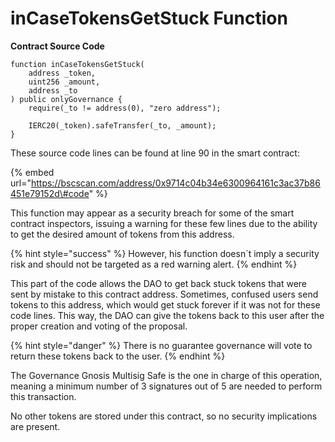 # inCaseTokensGetStuck Function

**Contract Source Code** 

```text
function inCaseTokensGetStuck(
    address _token,
    uint256 _amount,
    address _to
) public onlyGovernance {
    require(_to != address(0), "zero address");

    IERC20(_token).safeTransfer(_to, _amount);
}
```

These source code lines can be found at line 90 in the smart contract:

{% embed url="https://bscscan.com/address/0x9714c04b34e6300964161c3ac37b86451e79152d\#code" %}

This function may appear as a security breach for some of the smart contract inspectors, issuing a warning for these few lines due to the ability to get the desired amount of tokens from this address.

{% hint style="success" %}
However, his function doesn´t imply a security risk and should not be targeted as a red warning alert. 
{% endhint %}

This part of the code allows the DAO to get back stuck tokens that were sent by mistake to this contract address. Sometimes, confused users send tokens to this address, which would get stuck forever if it was not for these code lines. This way, the DAO can give the tokens back to this user after the proper creation and voting of the proposal. 

{% hint style="danger" %}
There is no guarantee governance will vote to return these tokens back to the user.
{% endhint %}

The Governance Gnosis Multisig Safe is the one in charge of this operation, meaning a minimum number of 3 signatures out of 5 are needed to perform this transaction.

No other tokens are stored under this contract, so no security implications are present.



